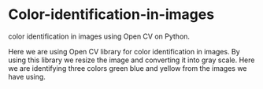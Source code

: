 # Color-identification-in-images
color identification in images using Open CV on Python.

Here we are using Open CV library for color identification in images.
By using this library we resize the image and  converting it into gray scale.
Here we are identifying three colors green blue and yellow from the images we have using.
